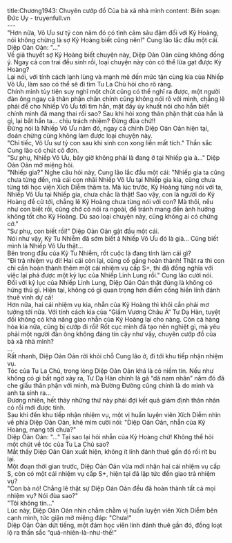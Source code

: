 title:Chương1943: Chuyên cướp đồ Của bà xã nhà mình
content:
Biên soạn: Đức Uy - truyenfull.vn<br>---<br>"Hơn nữa, Vô Ưu sư tỷ con năm đó có tình cảm sâu đậm đối với Kỷ Hoàng, nói không chừng là sợ Kỷ Hoàng biết cũng nên!" Cung lão lắc đầu một cái.<br>Diệp Oản Oản: "..."<br>Về giả thuyết sợ Kỷ Hoàng biết chuyện này, Diệp Oản Oản cũng không đồng ý. Ngay cả con trai đều sinh rồi, loại chuyện này còn có thể lừa gạt được Kỷ Hoàng?<br>Lại nói, với tính cách lạnh lùng và mạnh mẽ đến mức tận cùng kia của Nhiếp Vô Ưu, làm sao có thể sẽ đi tìm Tu La Chủ hỏi cho rõ ràng.<br>Chính mình tùy tiện suy nghĩ một chút cũng có thể nghĩ ra được, một người đàn ông ngay cả thân phận chân chính cũng không nói rõ với mình, chẳng lẽ phải để cho Nhiếp Vô Ưu tới tìm hắn, mặt đầy ủy khuất nói cho hắn biết chính mình đã mang thai rồi sao? Sau khi hỏi xong thân phận thật của hắn là gì, lại bắt hắn ta… chịu trách nhiệm? Đừng đùa chứ!!<br>Đừng nói là Nhiếp Vô Ưu năm đó, ngay cả chính Diệp Oản Oản hiện tại, đoán chừng cũng không làm được loại chuyện này.<br>"Chỉ tiếc, Vô Ưu sư tỷ con sau khi sinh con xong liền mất tích." Thần sắc Cung lão có chút cô đơn.<br>"Sư phụ, Nhiếp Vô Ưu, bây giờ không phải là đang ở tại Nhiếp gia à..." Diệp Oản Oản mở miệng hỏi.<br>"Nhiếp gia?" Nghe câu hỏi này, Cung lão lắc đầu một cái: "Nhiếp gia ta cũng chưa từng đến, mà cái con nhãi Nhiếp Vô Ưu tại Nhiếp gia kia, cũng chưa từng tới học viện Xích Diễm thăm ta. Mà lúc trước, Kỷ Hoàng từng nói với ta, Nhiếp Vô Ưu tại Nhiếp gia, chưa chắc là thật! Sao vậy, con là người do Kỷ Hoàng đề cử tới, chẳng lẽ Kỷ Hoàng chưa từng nói với con? Mà thôi, nếu như con biết rồi, cũng chớ có nói ra ngoài, để tránh mang đến ảnh hưởng không tốt cho Kỷ Hoàng. Dù sao loại chuyện này, cũng không ai có chứng cớ."<br>"Sư phụ, con biết rồi!" Diệp Oản Oản gật đầu một cái.<br>Nói như vậy, Kỷ Tu Nhiễm đã sớm biết ả Nhiếp Vô Ưu đó là giả... Cũng biết mình là Nhiếp Vô Ưu thật...<br>Bên trong đầu của Kỷ Tu Nhiễm, rốt cuộc là đang tính làm cái gì?<br>"Đi trả nhiệm vụ đi! Hai cái còn lại, cũng cố gắng hoàn thành! Thật ra thì con chỉ cần hoàn thành thêm một cái nhiệm vụ cấp S+, thì đã đồng nghĩa với việc lại phá được một kỷ lục của Nhiếp Linh Lung rồi." Cung lão cười nói.<br>Đối với kỷ lục của Nhiếp Linh Lung, Diệp Oản Oản thật đúng là không có hứng thú gì. Hiện tại, không có gì quan trọng hơn điểm cống hiến lính đánh thuê vinh dự cả!<br>Hơn nữa, hai cái nhiệm vụ kia, nhẫn của Kỷ Hoàng thì khỏi cần phải mơ tưởng tới nữa. Với tính cách kia của “Giấm Vương Châu Á” Tư Dạ Hàn, tuyệt đối không có khả năng giao nhẫn của Kỷ Hoàng lại cho nàng. Còn cả hàng hóa kia nữa, cũng bị cướp đi rồi! Rốt cục mình đã tạo nên nghiệt gì, mà yêu phải một người đàn ông không đáng tin cậy như vậy, chuyên cướp đồ của bà xã nhà mình?<br>...<br>Rất nhanh, Diệp Oản Oản rời khỏi chỗ Cung lão ở, đi tới khu tiếp nhận nhiệm vụ.<br>Tóc của Tu La Chủ, trong lòng Diệp Oản Oản khá là có niềm tin. Nếu như không có gì bất ngờ xảy ra, Tư Dạ Hàn chính là gã “dã nam nhân” năm đó đã che giấu thân phận với mình, mà Đường Đường cũng chính là do mình và anh ta sinh ra…<br>Đương nhiên, hết thảy những thứ này phải đợi kết quả giám định thân nhân có rồi mới được tính.<br>Sau khi đến khu tiếp nhận nhiệm vụ, một vị huấn luyện viên Xích Diễm nhìn về phía Diệp Oản Oản, khẽ mỉm cười nói: "Diệp Oản Oản, nhẫn của Kỷ Hoàng, mang tới chưa?"<br>Diệp Oản Oản: "..." Tại sao lại hỏi nhẫn của Kỷ Hoàng chứ! Không thể hỏi một chút về tóc của Tu La Chủ sao?<br>Mắt thấy Diệp Oản Oản xuất hiện, không ít lính đánh thuê gần đó rối rít bu lại.<br>Một đoạn thời gian trước, Diệp Oản Oản vừa mới nhận hai cái nhiệm vụ cấp S, còn có một cái nhiệm vụ cấp S+, hiện tại đã lập tức đến giao trả nhiệm vụ?<br>"Con bà nó! Chẳng lẽ thật sự Diệp Oản Oản đều đã hoàn thành tất cả mọi nhiệm vụ? Nói đùa sao?"<br>"Tôi không tin..."<br>Lúc này, Diệp Oản Oản nhìn chằm chằm vị huấn luyện viên Xích Diễm bên cạnh mình, tức giận mở miệng đáp: "Chưa!"<br>Diệp Oản Oản dứt tiếng, một đám học viên lính đánh thuê gần đó, đồng loạt lộ ra thần sắc “quả-nhiên-là-như-thế!”